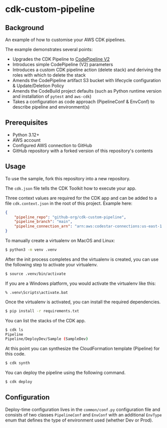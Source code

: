 # cdk-custom-pipeline

## Background

An example of how to customise your AWS CDK pipelines.

The example demonstrates several points:

* Upgrades the CDK Pipeline to [CodePipeline V2](https://docs.aws.amazon.com/codepipeline/latest/userguide/pipeline-types.html)
* Introduces simple CodePipeline (V2) parameters
* Introduces a custom CDK pipeline action (delete stack) and deriving the roles with which to delete the stack
* Amends the CodePipeline artifact S3 bucket with lifecycle configuration & Update/Deletion Policy
* Amends the CodeBuild project defaults (such as Python runtime version and installation of `pytest` and `aws-cdk`)
* Takes a configuration as code approach (PipelineConf & EnvConf) to describe pipeline and environment(s)

## Prerequisites

* Python 3.12+
* AWS account
* Configured AWS connection to GitHub
* GitHub repository with a forked version of this repository's contents

## Usage 

To use the sample, fork this repository into a new repository.

The `cdk.json` file tells the CDK Toolkit how to execute your app.

Three context values are required for the CDK app and can be added to a file `cdk.context.json` in the root of this project. Example here:

```json
{
    "pipeline_repo": "github-org/cdk-custom-pipeline",
    "pipeline_branch": "main",
    "pipeline_connection_arn": "arn:aws:codestar-connections:us-east-1:123456789012:connection/12345678-1234-1234-1234-123456789012"
}
```

To manually create a virtualenv on MacOS and Linux:

```bash
$ python3 -m venv .venv
```

After the init process completes and the virtualenv is created, you can use the following
step to activate your virtualenv.

```bash
$ source .venv/bin/activate
```

If you are a Windows platform, you would activate the virtualenv like this:

```
% .venv\Scripts\activate.bat
```

Once the virtualenv is activated, you can install the required dependencies.

```bash
$ pip install -r requirements.txt
```

You can list the stacks of the CDK app.

```bash
$ cdk ls
Pipeline
Pipeline/DeployDev/Sample (SampleDev)
```

At this point you can synthesize the CloudFormation template (Pipeline) for this code.

```bash
$ cdk synth
```

You can deploy the pipeline using the following command.

```bash
$ cdk deploy
```

## Configuration

Deploy-time configuration lives in the `common/conf.py` configuration file and consists of two classes `PipelineConf` and `EnvConf` with an additional `EnvType` enum that defines the type of environment used (whether Dev or Prod).
